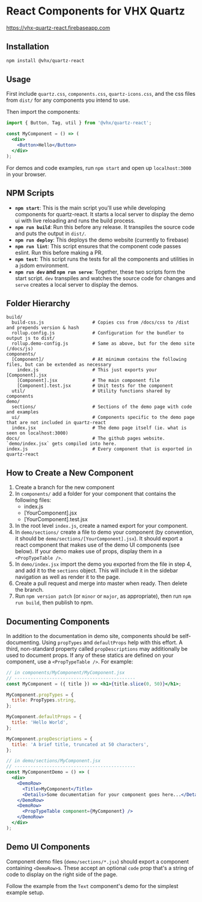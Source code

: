# React Components for VHX Quartz

https://vhx-quartz-react.firebaseapp.com


## Installation

```bash
npm install @vhx/quartz-react
```


## Usage

First include `quartz.css`, `components.css`, `quartz-icons.css`, and the css files from `dist/` for any components you intend to use.

Then import the components:
```jsx
import { Button, Tag, util } from '@vhx/quartz-react';

const MyComponent = () => (
  <div>
    <Button>Hello</Button>
  </div>
);
```

For demos and code examples, run `npm start` and open up `localhost:3000` in your browser.


## NPM Scripts

- **`npm start`**: This is the main script you'll use while developing components for quartz-react. It starts a local server to display the demo ui with live reloading and runs the build process.
- **`npm run build`**: Run this before any release. It transpiles the source code and puts the output in `dist/`.
- **`npm run deploy`**: This deploys the demo website (currently to firebase)
- **`npm run lint`**: This script ensures that the component code passes eslint. Run this before making a PR.
- **`npm test`**: This script runs the tests for all the components and utilities in a jsdom environment.
- **`npm run dev` and `npm run serve`**: Together, these two scripts form the start script. `dev` transpiles and watches the source code for changes and `serve` creates a local server to display the demos.


## Folder Hierarchy
```
build/
  build-css.js                  # Copies css from /docs/css to /dist and prepends version & hash
  rollup.config.js              # Configuration for the bundler to output js to dist/
  rollup.demo-config.js         # Same as above, but for the demo site (/docs/js)
components/
  [Component]/                  # At minimum contains the following files, but can be extended as necessary
    index.js                    # This just exports your [Component].jsx
    [Component].jsx             # The main component file
    [Component].test.jsx        # Unit tests for the component
  util/                         # Utility functions shared by components
demo/
  sections/                     # Sections of the demo page with code and examples
  ui/                           # Components specific to the demo page that are not included in quartz-react
  index.jsx                     # The demo page itself (ie. what is seen on localhost:3000)
docs/                           # The github pages website. `demo/index.jsx` gets compiled into here.
index.js                        # Every component that is exported in quartz-react
```


## How to Create a New Component

1. Create a branch for the new component
2. In `components/` add a folder for your component that contains the following files:
    - index.js
    - [YourComponent].jsx
    - [YourComponent].test.jsx
3. In the root level `index.js`, create a named export for your component.
4. In `demo/sections/` create a file to demo your component (by convention, it should be `demo/sections/[YourComponent].jsx`). It should export a react component that makes use of the demo UI components (see below). If your demo makes use of props, display them in a `<PropTypeTable />`.
5. In `demo/index.jsx` import the demo you exported from the file in step 4, and add it to the `sections` object. This will include it in the sidebar navigation as well as render it to the page.
6. Create a pull request and merge into master when ready. Then delete the branch.
7. Run `npm version patch` (or `minor` or `major`, as appropriate), then run `npm run build`, then publish to npm.


## Documenting Components

In addition to the documentation in demo site, components should be self-documenting. Using `propTypes` and `defaultProps` help with this effort. A third, non-standard property called `propDescriptions` may additionally be used to document props.
If any of these statics are defined on your component, use a `<PropTypeTable />`. For example:

```jsx
// in components/MyComponent/MyComponent.jsx
// ---------------------------------------------
const MyComponent = ({ title }) => <h1>{title.slice(0, 50)}</h1>;

MyComponent.propTypes = {
  title: PropTypes.string,
};

MyComponent.defaultProps = {
  title: 'Hello World',
};

MyComponent.propDescriptions = {
  title: 'A brief title, truncated at 50 characters',
};

// in demo/sections/MyComponent.jsx
// ---------------------------------------------
const MyComponentDemo = () => (
  <div>
    <DemoRow>
      <Title>MyComponent</Title>
      <Details>Some documentation for your component goes here...</Details>
    </DemoRow>
    <DemoRow>
      <PropTypeTable component={MyComponent} />
    </DemoRow>
  </div>
);
```

## Demo UI Components

Component demo files (`demo/sections/*.jsx`) should export a component containing `<DemoRow>`s. These accept an optional `code` prop that's a string of code to display on the right side of the page.

Follow the example from the `Text` component's demo for the simplest example setup.
